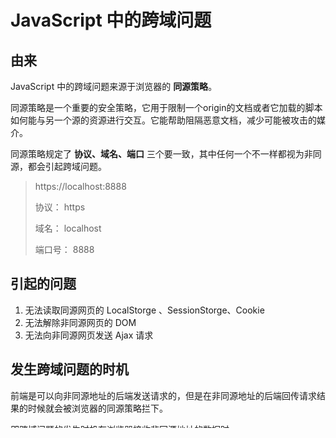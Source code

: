 # JavaScript 中的跨域问题

## 由来

JavaScript 中的跨域问题来源于浏览器的 **同源策略**。

同源策略是一个重要的安全策略，它用于限制一个origin的文档或者它加载的脚本如何能与另一个源的资源进行交互。它能帮助阻隔恶意文档，减少可能被攻击的媒介。

同源策略规定了 **协议、域名、端口** 三个要一致，其中任何一个不一样都视为非同源，都会引起跨域问题。

> https://localhost:8888
>
> 协议： https
>
> 域名： localhost
>
> 端口号： 8888



## 引起的问题

1. 无法读取同源网页的 LocalStorge 、SessionStorge、Cookie
2. 无法解除非同源网页的 DOM
3. 无法向非同源网页发送 Ajax 请求



## 发生跨域问题的时机

前端是可以向非同源地址的后端发送请求的，但是在非同源地址的后端回传请求结果的时候就会被浏览器的同源策略拦下。

即跨域问题的发生时机在浏览器接收非同源地址的数据时。



## 解决方法

#### 1. JSONP

##### 原理

跨域问题是因为浏览器的同源策略，但是也有不受到同源策略束缚的东西，即 **script 、img 、link **三个 html 标签。这三个标签的 **src** 属性在加载资源的时候是不会产生同源策略的。

所以我们可以利用 script 标签的 src 属性去发送请求，将一个方法名`callback`传给后端，后端拿到这个方法名，将所需数据，通过字符串拼接成新的字符串`callback(所需数据)`，并发送到前端，前端接收到这个字符串之后，就会自动执行方法`callback(所需数据)`。

##### 缺点

1. 此方法需要前后端配合执行

2. 该方法只能使用 **get** 请求方式



#### 2. WebSocket

WebSocket 是 Html5 提供的一种浏览器与服务器进行全双工通讯的网络技术，属于应用层协议。它基于TCP传输协议，并复用HTTP的握手通道。

##### 原理

WebSocket 可以进行**跨域通信**，所以我们可以利用 WebSocket 协议进行数据请求。

为什么 WebSocket 可以跨域通信呢？是因为 WebSocket 根本不附属于同源策略，而且它本身就有意被设计成可以跨域的一个手段。



#### 3. Cors

Cors，全称是`Cross-Origin Resource Sharing`，意思是**跨域资源共享**，Cors一般是由后端来开启的，一旦开启，前端就可以跨域访问后端。

##### 原理

前端跨域访问到后端，后端开启Cors，发送`Access-Control-Allow-Origin: 域名` 字段到前端（其实不止一个），前端浏览器判断`Access-Control-Allow-Origin`的域名如果跟前端域名一样，浏览器就不会实行跨域拦截，从而解决跨域问题。



#### 4. Node接口代理

##### 原理

同源策略只能限制浏览器，是限制不到后端的，也就是 **前端 => 后端 **会被同源策略限制，但是 **后端 => 后端** 则不会被限制，所以可以通过Node接口代理，先访问已设置Cors的后端1，再让后端1去访问后端2获取数据到后端1，后端1再把数据传到前端。



#### 5. Nginx 反向代理

Nginx 反向代理有些类似Node接口代理，都是在中间代理。

##### 原理

如果我们直接在浏览器地址栏中，输入某接口地址，是不会产生跨域问题的。只有当我们在某域名的页面中，由该页面发起的接口请求。才可能会跨域。
Nginx 就类似于这个浏览器，它接收到外部对它的请求（ 注意，Nginx 只会接收别人对它的请求，而不会拦截浏览器的请求 ），再类似浏览器地址栏一样去请求某个接口。最后将请求到的内容返回回去。
前端利用host结合Nginx 实现跨域的运行流程：

```
发送请求：
浏览器 =》 host =》 Nginx =》 目标地址
接受数据：
服务器数据 =》 Nginx =》 浏览器
```

也就是说，Nginx 并不是通过监听浏览器的请求。而是作为一个服务器，接收外部对本机的请求。所以是先通过host，让请求指向本机，才会经过Nginx ，才能进行转发。

